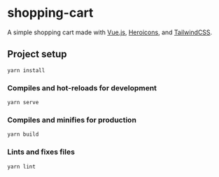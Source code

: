 # shopping-cart

A simple shopping cart made with [Vue.js](https://vuejs.org/), [Heroicons](https://github.com/refactoringui/heroicons), and [TailwindCSS](https://tailwindcss.com/).

## Project setup
```
yarn install
```

### Compiles and hot-reloads for development
```
yarn serve
```

### Compiles and minifies for production
```
yarn build
```

### Lints and fixes files
```
yarn lint
```
